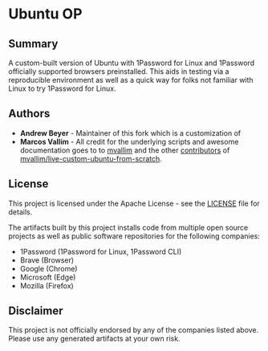 # Ubuntu OP

## Summary

A custom-built version of Ubuntu with 1Password for Linux and 1Password officially supported browsers preinstalled. This aids in testing via a reproducible environment as well as a quick way for folks not familiar with Linux to try 1Password for Linux.

## Authors

- **Andrew Beyer** - Maintainer of this fork which is a customization of
- **Marcos Vallim** - All credit for the underlying scripts and awesome documentation goes to to [mvallim](https://github.com/mvallim) and the other [contributors](https://github.com/mvallim/live-custom-ubuntu-from-scratch/blob/master/CONTRIBUTORS.txt) of [mvallim/live-custom-ubuntu-from-scratch](https://github.com/mvallim/live-custom-ubuntu-from-scratch).

## License

This project is licensed under the Apache License - see the [LICENSE](LICENSE) file for details.

The artifacts built by this project installs code from multiple open source projects as well as public software repositories for the following companies:

- 1Password (1Password for Linux, 1Password CLI)
- Brave (Browser)
- Google (Chrome)
- Microsoft (Edge)
- Mozilla (Firefox)

## Disclaimer

This project is not officially endorsed by any of the companies listed above. Please use any generated artifacts at your own risk.
